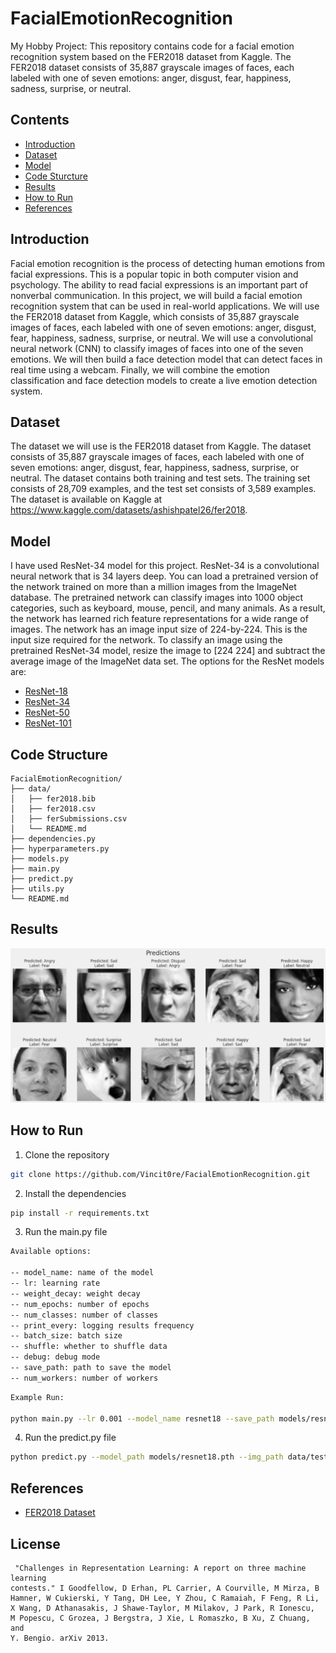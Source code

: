 # FacialEmotionRecognition
My Hobby Project: This repository contains code for a facial emotion recognition system based on the FER2018 dataset from Kaggle. The FER2018 dataset consists of 35,887 grayscale images of faces, each labeled with one of seven emotions: anger, disgust, fear, happiness, sadness, surprise, or neutral.

## Contents
<!-- list -->

* [Introduction](#introduction)
* [Dataset](#dataset)
* [Model](#model)
* [Code Sturcture](#code-structure)
* [Results](#results)
* [How to Run](#how-to-run)
* [References](#references)

<!-- listend -->

## Introduction
<!-- introduction -->
Facial emotion recognition is the process of detecting human emotions from facial expressions. This is a popular topic in both computer vision and psychology. The ability to read facial expressions is an important part of nonverbal communication. In this project, we will build a facial emotion recognition system that can be used in real-world applications. We will use the FER2018 dataset from Kaggle, which consists of 35,887 grayscale images of faces, each labeled with one of seven emotions: anger, disgust, fear, happiness, sadness, surprise, or neutral. We will use a convolutional neural network (CNN) to classify images of faces into one of the seven emotions. We will then build a face detection model that can detect faces in real time using a webcam. Finally, we will combine the emotion classification and face detection models to create a live emotion detection system.

<!-- introductionend -->

## Dataset
<!-- dataset -->
The dataset we will use is the FER2018 dataset from Kaggle. The dataset consists of 35,887 grayscale images of faces, each labeled with one of seven emotions: anger, disgust, fear, happiness, sadness, surprise, or neutral. The dataset contains both training and test sets. The training set consists of 28,709 examples, and the test set consists of 3,589 examples. The dataset is available on Kaggle at https://www.kaggle.com/datasets/ashishpatel26/fer2018.

## Model
<!-- model -->
I have used ResNet-34 model for this project. ResNet-34 is a convolutional neural network that is 34 layers deep. You can load a pretrained version of the network trained on more than a million images from the ImageNet database. The pretrained network can classify images into 1000 object categories, such as keyboard, mouse, pencil, and many animals. As a result, the network has learned rich feature representations for a wide range of images. The network has an image input size of 224-by-224. This is the input size required for the network. To classify an image using the pretrained ResNet-34 model, resize the image to [224 224] and subtract the average image of the ImageNet data set.
The options for the ResNet models are:
<!-- list -->
* [ResNet-18](https://www.mathworks.com/help/deeplearning/ref/resnet18.html)
* [ResNet-34](https://www.mathworks.com/help/deeplearning/ref/resnet34.html)
* [ResNet-50](https://www.mathworks.com/help/deeplearning/ref/resnet50.html)
* [ResNet-101](https://www.mathworks.com/help/deeplearning/ref/resnet101.html)
<!-- listend -->

## Code Structure
<!-- code structure -->
    FacialEmotionRecognition/
    ├── data/
    │   ├── fer2018.bib
    │   ├── fer2018.csv
    │   ├── ferSubmissions.csv
    │   └── README.md
    ├── dependencies.py
    ├── hyperparameters.py
    ├── models.py
    ├── main.py
    ├── predict.py
    ├── utils.py
    └── README.md

<!-- code structureend -->

## Results
<!-- results -->
![results](res.png)

<!-- resultsend -->

## How to Run
<!-- how to run -->
1. Clone the repository
```bash
git clone https://github.com/Vincit0re/FacialEmotionRecognition.git
```
2. Install the dependencies
```bash
pip install -r requirements.txt
```
3. Run the main.py file
```bash
Available options:

-- model_name: name of the model
-- lr: learning rate
-- weight_decay: weight decay
-- num_epochs: number of epochs
-- num_classes: number of classes
-- print_every: logging results frequency
-- batch_size: batch size
-- shuffle: whether to shuffle data
-- debug: debug mode
-- save_path: path to save the model
-- num_workers: number of workers
```
<!-- listend -->

```bash
Example Run:

python main.py --lr 0.001 --model_name resnet18 --save_path models/resnet18.pth
```

4. Run the predict.py file
```bash
python predict.py --model_path models/resnet18.pth --img_path data/test/0.jpg
```
<!-- how to runend -->

## References
<!-- references -->
* [FER2018 Dataset](https://www.kaggle.com/datasets/ashishpatel26/fer2018)
<!-- referencesend -->

## License
```
 "Challenges in Representation Learning: A report on three machine learning
contests." I Goodfellow, D Erhan, PL Carrier, A Courville, M Mirza, B
Hamner, W Cukierski, Y Tang, DH Lee, Y Zhou, C Ramaiah, F Feng, R Li,
X Wang, D Athanasakis, J Shawe-Taylor, M Milakov, J Park, R Ionescu,
M Popescu, C Grozea, J Bergstra, J Xie, L Romaszko, B Xu, Z Chuang, and
Y. Bengio. arXiv 2013.
```